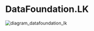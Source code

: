 # DataFoundation.LK

![diagram_datafoundation_lk](https://raw.githubusercontent.com/nuuuwan/datafoundation_lk/main/src/assets/images/diagram_datafoundation_lk.png?token=AAIQCWPO3OPBLUUVZOFW3O3AZIW3K)

